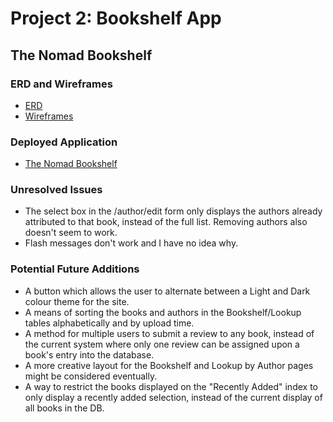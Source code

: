 # Project 2: Bookshelf App
## The Nomad Bookshelf

### ERD and Wireframes
* [ERD](https://imgur.com/a/0NvnsTk)
* [Wireframes](https://imgur.com/a/pw1E0D4)

### Deployed Application
* [The Nomad Bookshelf](https://nomadbooks.herokuapp.com/)

### Unresolved Issues
* The select box in the /author/edit form only displays the authors already attributed to that book, instead of the full list. Removing authors also doesn't seem to work.
* Flash messages don't work and I have no idea why.

### Potential Future Additions
* A button which allows the user to alternate between a Light and Dark colour theme for the site.
* A means of sorting the books and authors in the Bookshelf/Lookup tables alphabetically and by upload time.
* A method for multiple users to submit a review to any book, instead of the current system where only one review can be assigned upon a book's entry into the database.
* A more creative layout for the Bookshelf and Lookup by Author pages might be considered eventually.
* A way to restrict the books displayed on the "Recently Added" index to only display a recently added selection, instead of the current display of all books in the DB.
